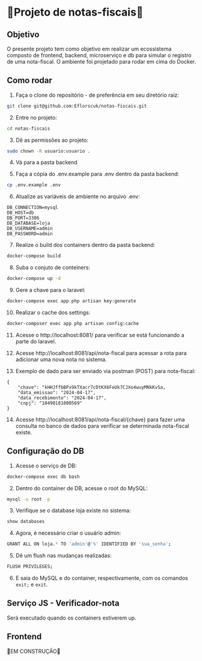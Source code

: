 # :construction:Projeto de notas-fiscais:construction:

## Objetivo
O presente projeto tem como objetivo em realizar um ecossistema composto de frontend, backend, microserviço e db para simular o registro de uma nota-fiscal. O ambiente foi projetado para rodar em cima do Docker.

## Como rodar
1. Faça o clone do repositório - de preferência em seu diretório raiz:
```sh
git clone git@github.com:Eflorscuk/notas-fiscais.git
```

2. Entre no projeto:
```sh
cd notas-fiscais
```

3. Dê as permissões ao projeto:
```sh
sudo chown -R usuario:usuario .
```

4. Vá para a pasta backend

5. Faça a cópia do .env.example para .env dentro da pasta backend:
```sh
cp .env.example .env
```

6. Atualize as variáveis de ambiente no arquivo .env:
```dosini
DB_CONNECTION=mysql
DB_HOST=db
DB_PORT=3306
DB_DATABASE=loja
DB_USERNAME=admin
DB_PASSWORD=admin
```
7. Realize o build dos containers dentro da pasta backend:
```sh 
docker-compose build
```
8. Suba o conjuto de conteiners:
```sh
docker-compose up -d
```
9. Gere a chave para o laravel:
```sh
docker-compose exec app php artisan key:generate
```

10. Realizar o cache dos settings:
```sh
docker-composer exec app php artisan config:cache
```

11. Acesse o http://localhost:8081/ para verificar se está funcionando a parte do laravel.

12. Acesse http://localhost:8081/api/nota-fiscal para acessar a rota para adicionar uma nova nota no sistema.

13. Exemplo de dado para ser enviado via postman (POST) para nota-fiscal:
```dosini
{
    "chave": "kHHJffbBPx9kTXacr7cDtKX6FeUk7CJXo4wuyMNkKvSa,
    "data_emissao": "2024-04-17",
    "data_recebimento": "2024-04-17",
    "cnpj": "10490181000569"
}
```
14. Acesse http://localhost:8081/api/nota-fiscal/{chave} para fazer uma consulta no banco de dados para verificar se determinada nota-fiscal existe.

## Configuração do DB
1. Acesse o serviço de DB:
```sh
docker-compose exec db bash
```
2. Dentro do container de DB, acesse o root do MySQL:
```sh
mysql -u root -p
```
3. Verifique se o database loja existe no sistema:
```sh
show databases
```
4. Agora, é necessário criar o usuário admin:
```sh
GRANT ALL ON loja.* TO 'admin'@'%' IDENTIFIED BY 'sua_senha';
```
5. Dê um flush nas mudanças realizadas:
```sh
FLUSH PRIVILEGES;
```
6. E saia do MySQL e do container, respectivamente, com os comandos ```exit;``` e ```exit```.

## Serviço JS - Verificador-nota
Será executado quando os containers estiverem up.

## Frontend

:construction:EM CONSTRUÇÃO:construction: 


